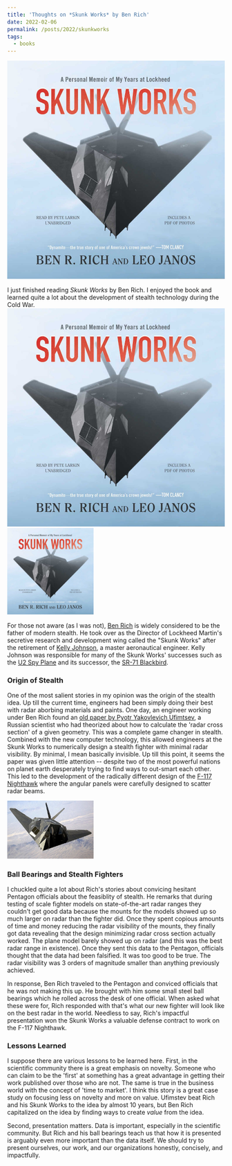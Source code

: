 ```yaml
---
title: 'Thoughts on *Skunk Works* by Ben Rich'
date: 2022-02-06
permalink: /posts/2022/skunkworks
tags:
  - books
---
```


![Skunk Works](/images/skunkworkscover.jpg)

I just finished reading *Skunk Works* by Ben Rich. I enjoyed the book and learned quite a lot about the development of stealth technology during the Cold War.
![Skunk Works](/images/skunkworkscover.jpg)
<img src="/images/skunkworkscover.jpg" alt="Skunk Works" width="200"/>

For those not aware (as I was not), [Ben Rich](https://en.wikipedia.org/wiki/Ben_Rich) is widely considered to be the father of modern stealth. He took over as the Director of Lockheed Martin's secretive research and development wing called the "Skunk Works" after the retirement of [Kelly Johnson](https://en.wikipedia.org/wiki/Kelly_Johnson_(engineer)), a master aeronautical engineer. Kelly Johnson was responsible for many of the Skunk Works' successes such as the [U2 Spy Plane](https://en.wikipedia.org/wiki/Lockheed_U-2) and its successor, the [SR-71 Blackbird](https://en.wikipedia.org/wiki/Lockheed_SR-71_Blackbird).

### Origin of Stealth ###
One of the most salient stories in my opinion was the origin of the stealth idea. Up till the current time, engineers had been simply doing their best with radar aborbing materials and paints. One day, an engineer working under Ben Rich found an [old paper by Pyotr Yakovlevich Ufimtsev](https://nsarchive2.gwu.edu/NSAEBB/NSAEBB443/docs/area51_10a.PDF), a Russian scientist who had theorized about how to calculate the 'radar cross section' of a given geometry. This was a complete game changer in stealth. Combined with the new computer technology, this allowed engineers at the Skunk Works to numerically design a stealth fighter with minimal radar visibility. By minimal, I mean basically invisible. Up till this point, it seems the paper was given little attention -- despite two of the most powerful nations on planet earth desperately trying to find ways to out-smart each other. This led to the development of the radically different design of the [F-117 Nighthawk](https://en.wikipedia.org/wiki/Lockheed_F-117_Nighthawk) where the angular panels were carefully designed to scatter radar beams. 

<img src="../images/F-117_Nighthawk_Front.jpg" alt="F-117" width="200"/>

### Ball Bearings and Stealth Fighters ###
I chuckled quite a lot about Rich's stories about convicing hesitant Pentagon officials about the feasiblity of stealth. He remarks that during testing of scale fighter models on state-of-the-art radar ranges they couldn't get good data because the mounts for the models showed up so much larger on radar than the fighter did. Once they spent copious amounts of time and money reducing the radar visibility of the mounts, they finally got data revealing that the design minimizing radar cross section actually worked. The plane model barely showed up on radar (and this was the best radar range in existence). Once they sent this data to the Pentagon, officials thought that the data had been falsified. It was too good to be true. The radar visibility was 3 orders of magnitude smaller than anything previously achieved. 

In response, Ben Rich traveled to the Pentagon and conviced officials that he was not making this up. He brought with him some small steel ball bearings which he rolled across the desk of one official. When asked what these were for, Rich responded with that's what our new fighter will look like on the best radar in the world. Needless to say, Rich's impactful presentation won the Skunk Works a valuable defense contract to work on the F-117 Nighthawk. 

### Lessons Learned ###
I suppose there are various lessons to be learned here. First, in the scientific community there is a great emphasis on novelty. Someone who can claim to be the 'first' at something has a great advantage in getting their work published over those who are not. The same is true in the business world with the concept of 'time to market'. I think this story is a great case study on focusing less on novelty and more on value. Ufimstev beat Rich and his Skunk Works to the idea by almost 10 years, but Ben Rich capitalized on the idea by finding ways to create *value* from the idea. 

Second, presentation matters. Data is important, especially in the scientific community. But Rich and his ball bearings teach us that how it is presented is arguably even more important than the data itself. We should try to present ourselves, our work, and our organizations honestly, concisely, and impactfully. 